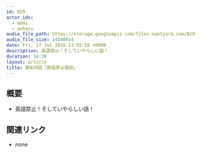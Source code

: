 ```yaml
---
id: 029
actor_ids:
  - mami
  - aoharu
audio_file_path: https://storage.googleapis.com/files.nantyara.com/029.mp3
audio_file_size: 14140014
date: Fri, 27 Jul 2018 13:55:16 +0000
description: 英語禁止！そしていやらしい話！
duration: 14:38
layout: article
title: 第029回「英語禁止猥談」
---
```

## 概要

* 英語禁止！そしていやらしい話！

## 関連リンク

* none
